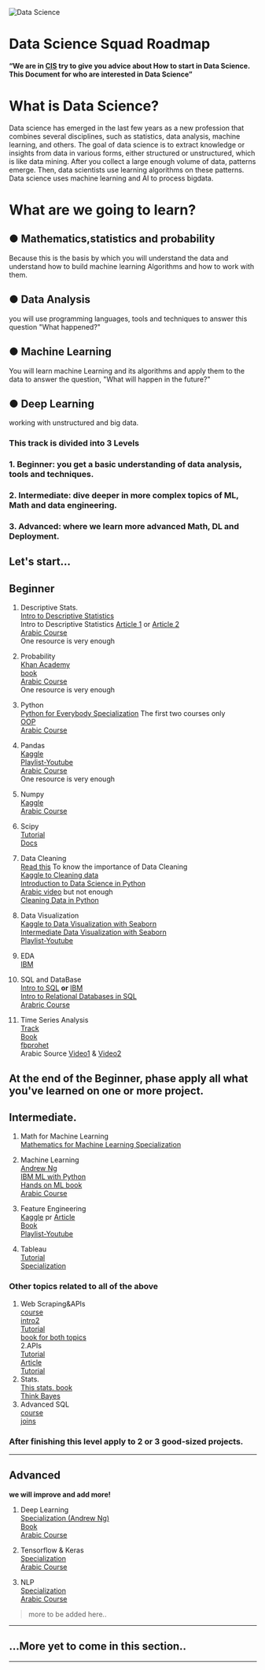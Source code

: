 ![Data Science](https://user-images.githubusercontent.com/55801427/127026997-de22ea6e-e038-428f-b5fd-ffab59062111.png)






# Data Science Squad Roadmap

**“We are in [CIS](https://www.facebook.com/cisteam15/) try to give you advice about How to start in Data Science. This Document for who are interested in Data Science”**


# **What is Data Science?**

Data science has emerged in the last few years as a new profession that combines several disciplines, such as statistics, data analysis, machine learning, and others. The goal of data science is to extract knowledge or insights from data in various forms, either structured or unstructured, which is like data mining. After you collect a large enough volume of data, patterns emerge. Then, data scientists use learning algorithms on these patterns. Data science uses machine learning and AI to process bigdata.


# **What are we going to learn?**
## **● Mathematics,statistics and probability**
Because this is the basis by which you will understand the data and understand how to build machine learning Algorithms and how to work with them.

## **● Data Analysis**
you will use programming languages, tools and techniques to answer this question "What happened?"

## **● Machine Learning**
You will learn machine Learning and its algorithms and apply them to the data to answer the question, "What will happen in the future?"

## **● Deep Learning**
working with unstructured and big data.

### This track is divided into 3 Levels

 ### 1. Beginner: you get a basic understanding of data analysis, tools and techniques.
 ### 2. Intermediate: dive deeper in more complex topics of ML, Math and data engineering.
 
 ### 3. Advanced: where we learn more advanced Math, DL and Deployment.

## Let's start...

## Beginner

 1. Descriptive Stats. <br>
[Intro to Descriptive Statistics](https://www.udacity.com/course/intro-to-descriptive-statistics--ud827)<br>
Intro to Descriptive Statistics [Article 1](https://towardsdatascience.com/descriptive-statistics-f2beeaf7a8df) or  [Article 2](https://towardsdatascience.com/intro-to-descriptive-statistics-252e9c464ac9)<br>
 [Arabic Course](https://www.youtube.com/watch?v=d5jh5mmwcKI&list=PLY99ZSsxRyJiu6kb4WRRpeEFqK1pAr-EO) <br>
One resource is very enough<br>
2. Probability<br>
[Khan Academy](https://www.khanacademy.org/math/statistics-probability/probability-library)<br>
[book](https://drive.google.com/file/d/1oQMZQk0KSoLsOjDKnjWWoKWIF_LFCV5a/view?usp=sharing)<br>
[Arabic Course](https://www.youtube.com/playlist?list=PL158D091D26F47358)<br>
One resource is very enough<br>
3. Python<br>
[Python for Everybody Specialization](https://www.coursera.org/specializations/python?utm_source=gg&utm_medium=sem&utm_campaign=06-PythonforEverybody-ROW&utm_content=06-PythonforEverybody-ROW&campaignid=6493101579&adgroupid=78324461952&device=c&keyword=python%20for%20everybody&matchtype=b&network=g&devicemodel=&adpostion=&creativeid=506575876033&hide_mobile_promo&gclid=CjwKCAjwuvmHBhAxEiwAWAYj-OMK-fbA-32Ttea7ajCBqMTvMhwYb7COxBlgOJrGNnsv2NqxPHAAgRoCHRUQAvD_BwE#courses) The first two courses only<br>
[OOP](https://learn.datacamp.com/courses/object-oriented-programming-in-python)<br>
[Arabic Course](https://www.youtube.com/watch?v=MxYLqE3Ils8&list=PLHIfW1KZRIfnM9y0sQRwjVz2-IwvnEJep)<br>
4. Pandas<br>
[Kaggle](https://www.kaggle.com/learn/pandas)<br>
[Playlist-Youtube](https://www.youtube.com/watch?v=yzIMircGU5I&list=PL5-da3qGB5ICCsgW1MxlZ0Hq8LL5U3u9y&index=1)<br>
[Arabic Course](https://www.youtube.com/watch?v=3ISW655DemU&list=PLvLvlVqNQGHCb2_ygmr1DQOMOv0yXp84F)<br>
One resource is very enough <br>
5. Numpy<br>
[Kaggle](https://www.kaggle.com/legendadnan/numpy-tutorial-for-beginners-data-science)<br>
[Arabic Course](https://www.youtube.com/watch?v=5-5CrLmf2vk&list=PLIA_seGogbkGDYq-dnVCsELEIq_7HK7Ca)<br>
6. Scipy<br>
[Tutorial](https://cs231n.github.io/python-numpy-tutorial/#scipy)<br>
[Docs](https://docs.scipy.org/doc/scipy/reference/tutorial/general.html)<br>

7. Data Cleaning<br>
[Read this](https://towardsdatascience.com/the-ultimate-guide-to-data-cleaning-3969843991d4) To know the importance of Data Cleaning<br>
[Kaggle to Cleaning data](https://www.kaggle.com/learn/data-cleaning)<br>
[Introduction to Data Science in Python](https://www.coursera.org/learn/python-data-analysis?specialization=data-science-python)<br/>
[Arabic video](https://www.youtube.com/watch?v=Mrd56i_U6cM) but not enough<br/>
[Cleaning Data in Python](https://learn.datacamp.com/courses/cleaning-data-in-python)<br>

8. Data Visualization<br>
[Kaggle to Data Visualization with Seaborn](https://www.kaggle.com/learn/data-visualization)<br>
[Intermediate Data Visualization with Seaborn](https://learn.datacamp.com/courses/intermediate-data-visualization-with-seaborn)<br>
[Playlist-Youtube](https://www.youtube.com/watch?v=z7ZINBk8EUk&list=PL998lXKj66MpNd0_XkEXwzTGPxY2jYM2d)<br>

9. EDA<br>
[IBM](https://www.coursera.org/learn/ibm-exploratory-data-analysis-for-machine-learning) <br>
11. SQL and DataBase<br>
[Intro to SQL](https://learn.datacamp.com/courses/introduction-to-sql) **or** [IBM](https://www.coursera.org/learn/sql-data-science)<br>
[Intro to Relational Databases in SQL](https://learn.datacamp.com/courses/introduction-to-relational-databases-in-sql)<br>
[Arabric Course](https://www.youtube.com/watch?v=B7evUQGmN6M&list=PLfM2wZNebA2zROxUcAbGxNrpVZncsF3oD)

6. Time Series Analysis<br>
[Track](https://learn.datacamp.com/skill-tracks/time-series-with-python)<br>
[Book](https://www.memsql.com/resources/ebook-oreilly_time_series_2019)<br>
[fbprohet](https://facebook.github.io/prophet/docs/quick_start.html)<br>
Arabic Source [Video1](https://www.youtube.com/watch?v=TvhaHPq6xLU&list=TLPQMjYwNzIwMjEPGXX6392WJA&index=1) & [Video2](https://www.youtube.com/watch?v=mipF7mRVpk0&list=TLPQMjYwNzIwMjEPGXX6392WJA&index=2)

At the end of the Beginner, phase apply all what you've learned on one or more project.
--------------------------------------------------------------------------------------------------------
## Intermediate.

1. Math for Machine Learning <br>
[Mathematics for Machine Learning Specialization](https://www.coursera.org/specializations/mathematics-machine-learning)<br>

2. Machine Learning<br>
[Andrew Ng](https://www.coursera.org/learn/machine-learning)<br>
[IBM ML with Python](https://www.coursera.org/learn/machine-learning-with-python)<br>
[Hands on ML book](https://drive.google.com/file/d/15J7YoyRcmwQE2mgW5yVs-MrPL3YtmuSz/view?usp=sharing&fbclid=IwAR1RVi90sfrggEaZnc1roXW9H8AGECyHcsQnZw22FORq-HSaP0VlBU5CAiM)<br>
[Arabic Course](https://www.youtube.com/c/HeshamAsem/playlists)<br>

3. Feature Engineering<br>
[Kaggle](https://www.kaggle.com/learn/feature-engineering) pr [Article](https://www.medium.com/m/global-identity?redirectUrl=https%3A%2F%2Ftowardsdatascience.com%2Ffeature-engineering-for-machine-learning-3a5e293a5114)<br>
[Book](https://b-ok.cc/book/3583182/056a36)<br>
[Playlist-Youtube](https://www.youtube.com/watch?v=pYVScuY-GPk&list=PLeo1K3hjS3ut5olrDIeVXk9N3Q7mKhDxO)<br>

4. Tableau <br>
[Tutorial](https://www.datacamp.com/community/tutorials/data-visualisation-tableau)<br>
[Specialization](https://www.coursera.org/specializations/data-visualization)<br>

### Other topics related to all of the above
1. Web Scraping&APIs<br>
[course](https://learn.datacamp.com/courses/web-scraping-with-python)<br>
[intro2](https://www.dataquest.io/blog/web-scraping-tutorial-python/)<br>
[Tutorial](https://realpython.com/beautiful-soup-web-scraper-python/)<br>
[book for both topics](https://b-ok.africa/book/3515980/5d50aa)<br>
2.APIs <br>
[Tutorial](https://www.dataquest.io/blog/python-api-tutorial/)<br>
[Article](https://medium.com/m/global-identity?redirectUrl=https%3A%2F%2Ftowardsdatascience.com%2Fhow-to-pull-data-from-an-api-using-python-requests-edcc8d6441b1)<br>
[Tutorial](https://rapidapi.com/blog/how-to-use-an-api-with-python/)<br>
3. Stats.<br>
[This stats. book](https://b-ok.africa/book/2737548/7659e9)<br>
[Think Bayes](https://b-ok.africa/book/2737587/ab97d5)<br>
4. Advanced SQL<br>
[course](https://www.coursera.org/lecture/data-driven-astronomy/more-advanced-sql-GDmo5)<br>
[joins](https://learn.datacamp.com/courses/joining-data-in-postgresql)<br>


###   After finishing this level apply to 2 or 3 good-sized projects.
--------------------------------------------------------------------------------------------------------
## Advanced
**we will improve and add more!**

1. Deep Learning <br>
[Specialization (Andrew Ng)](https://www.coursera.org/specializations/deep-learning)<br>
[Book](https://d2l.ai/d2l-en.pdf?fbclid=IwAR0sVdA8VFYpNZCpYZHgo_kl_HYrjcjDfjEka26D8xRWAhbhh6mmSNIXg3U)<br>
[Arabic Course](https://www.youtube.com/watch?v=UKk3K0g7cP8&list=PL6-3IRz2XF5UiBoBDgeu5T3TyOIrgQ3r9)

2. Tensorflow & Keras <br>
[Specialization](https://www.coursera.org/specializations/tensorflow-in-practice)<br>
[Arabic Course](https://www.youtube.com/watch?v=ohyn_MzS_hE&list=PL6-3IRz2XF5VbuU2T0gS_mFhCpKmLxvCP)<br>


4. NLP <br>
[Specialization](https://www.coursera.org/specializations/natural-language-processing)<br>
[Arabic Course](https://www.youtube.com/c/HeshamAsem/playlists)


> more to be added here..

***

## ...More yet to come in this section..

***

